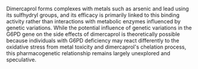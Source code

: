 Dimercaprol forms complexes with metals such as arsenic and lead using its sulfhydryl groups, and its efficacy is primarily linked to this binding activity rather than interactions with metabolic enzymes influenced by genetic variations. While the potential influence of genetic variations in the G6PD gene on the side effects of dimercaprol is theoretically possible because individuals with G6PD deficiency may react differently to the oxidative stress from metal toxicity and dimercaprol's chelation process, this pharmacogenetic relationship remains largely unexplored and speculative.
